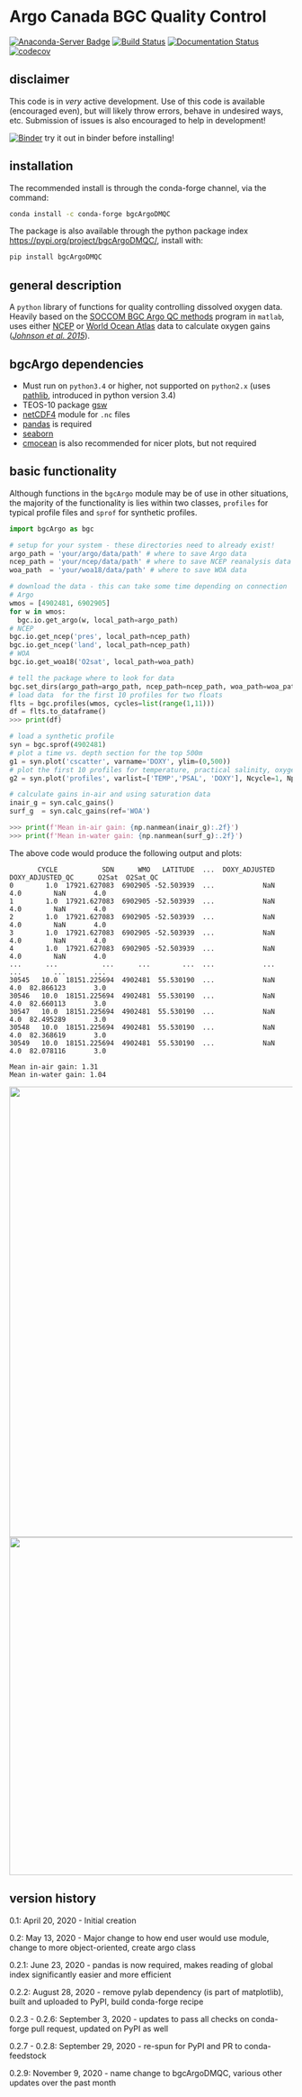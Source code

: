# Argo Canada BGC Quality Control

[![Anaconda-Server Badge](https://anaconda.org/conda-forge/bgcargo/badges/installer/conda.svg)](https://anaconda.org/conda-forge/bgcargodmqc)
[![Build Status](https://travis-ci.com/ArgoCanada/bgcArgoDMQC.svg?branch=master)](https://travis-ci.com/ArgoCanada/bgcArgoDMQC)
[![Documentation Status](https://readthedocs.org/projects/bgcargodmqc/badge/?version=latest)](https://bgcargodmqc.readthedocs.io/en/latest/?badge=latest)
[![codecov](https://codecov.io/gh/ArgoCanada/bgcArgoDMQC/branch/master/graph/badge.svg)](https://codecov.io/gh/ArgoCanada/bgcArgoDMQC)

## disclaimer

This code is in _very_ active development. Use of this code is available (encouraged even), but will likely throw errors, behave in undesired ways, etc. Submission of issues is also encouraged to help in development!

[![Binder](https://binder.pangeo.io/badge_logo.svg)](https://binder.pangeo.io/v2/gh/ArgoCanada/bgcArgoDMQC/master?filepath=notebooks%2FbgcArgoDMQC-basic-usage.ipynb) try it out in binder before installing!

## installation

The recommended install is through the conda-forge channel, via the command:

```bash
conda install -c conda-forge bgcArgoDMQC
```

The package is also available through the python package index <https://pypi.org/project/bgcArgoDMQC/>, install with:

```bash
pip install bgcArgoDMQC
```

## general description

A `python` library of functions for quality controlling dissolved oxygen data.
Heavily based on the [SOCCOM BGC Argo QC methods](https://github.com/SOCCOM-BGCArgo/ARGO_PROCESSING)
program in `matlab`, uses either
[NCEP](https://psl.noaa.gov/data/gridded/data.ncep.reanalysis.html)
or [World Ocean Atlas](https://www.nodc.noaa.gov/OC5/woa18/) data to
calculate oxygen gains
([*Johnson et al. 2015*](https://doi.org/10.1175/JTECH-D-15-0101.1)).

## bgcArgo dependencies

- Must run on `python3.4` or higher, not supported on `python2.x` (uses [pathlib](https://docs.python.org/3/library/pathlib.html), introduced in python version 3.4)
- TEOS-10 package [gsw](https://teos-10.github.io/GSW-Python/)
- [netCDF4](https://pypi.org/project/netCDF4/) module for `.nc` files
- [pandas](https://pandas.pydata.org/) is required
- [seaborn](https://seaborn.pydata.org/)
- [cmocean](https://matplotlib.org/cmocean/) is also recommended for nicer plots, but not required

## basic functionality

Although functions in the `bgcArgo` module may be of use in other situations, the majority of the functionality is lies within two classes, `profiles` for typical profile files and `sprof` for synthetic profiles.

```python
import bgcArgo as bgc

# setup for your system - these directories need to already exist!
argo_path = 'your/argo/data/path' # where to save Argo data
ncep_path = 'your/ncep/data/path' # where to save NCEP reanalysis data
woa_path  = 'your/woa18/data/path' # where to save WOA data

# download the data - this can take some time depending on connection
# Argo
wmos = [4902481, 6902905]
for w in wmos:
  bgc.io.get_argo(w, local_path=argo_path)
# NCEP
bgc.io.get_ncep('pres', local_path=ncep_path)
bgc.io.get_ncep('land', local_path=ncep_path)
# WOA
bgc.io.get_woa18('O2sat', local_path=woa_path)

# tell the package where to look for data
bgc.set_dirs(argo_path=argo_path, ncep_path=ncep_path, woa_path=woa_path)
# load data  for the first 10 profiles for two floats
flts = bgc.profiles(wmos, cycles=list(range(1,11)))
df = flts.to_dataframe()
>>> print(df)

# load a synthetic profile
syn = bgc.sprof(4902481)
# plot a time vs. depth section for the top 500m
g1 = syn.plot('cscatter', varname='DOXY', ylim=(0,500))
# plot the first 10 profiles for temperature, practical salinity, oxygen
g2 = syn.plot('profiles', varlist=['TEMP','PSAL', 'DOXY'], Ncycle=1, Nprof=10, ylim=(0,500))

# calculate gains in-air and using saturation data
inair_g = syn.calc_gains()
surf_g  = syn.calc_gains(ref='WOA')

>>> print(f'Mean in-air gain: {np.nanmean(inair_g):.2f}')
>>> print(f'Mean in-water gain: {np.nanmean(surf_g):.2f}')
```

The above code would produce the following output and plots:

```text
       CYCLE           SDN      WMO   LATITUDE  ...  DOXY_ADJUSTED  DOXY_ADJUSTED_QC      O2Sat  O2Sat_QC
0        1.0  17921.627083  6902905 -52.503939  ...            NaN               4.0        NaN       4.0
1        1.0  17921.627083  6902905 -52.503939  ...            NaN               4.0        NaN       4.0
2        1.0  17921.627083  6902905 -52.503939  ...            NaN               4.0        NaN       4.0
3        1.0  17921.627083  6902905 -52.503939  ...            NaN               4.0        NaN       4.0
4        1.0  17921.627083  6902905 -52.503939  ...            NaN               4.0        NaN       4.0
...      ...           ...      ...        ...  ...            ...               ...        ...       ...
30545   10.0  18151.225694  4902481  55.530190  ...            NaN               4.0  82.866123       3.0
30546   10.0  18151.225694  4902481  55.530190  ...            NaN               4.0  82.660113       3.0
30547   10.0  18151.225694  4902481  55.530190  ...            NaN               4.0  82.495289       3.0
30548   10.0  18151.225694  4902481  55.530190  ...            NaN               4.0  82.368619       3.0
30549   10.0  18151.225694  4902481  55.530190  ...            NaN               4.0  82.078116       3.0

Mean in-air gain: 1.31
Mean in-water gain: 1.04
```

<img src="https://raw.githubusercontent.com/ArgoCanada/bgcArgoDMQC/master/figures/example_1.png" width="800">
<img src="https://raw.githubusercontent.com/ArgoCanada/bgcArgoDMQC/master/figures/example_2.png" width="600">

## version history

0.1: April 20, 2020 - Initial creation

0.2: May 13, 2020 - Major change to how end user would use module, change to more object-oriented, create argo class

0.2.1: June 23, 2020 - pandas is now required, makes reading of global index significantly easier and more efficient

0.2.2: August 28, 2020 - remove pylab dependency (is part of matplotlib), built and uploaded to PyPI, build conda-forge recipe

0.2.3 - 0.2.6: September 3, 2020 - updates to pass all checks on conda-forge pull request, updated on PyPI as well

0.2.7 - 0.2.8: September 29, 2020 - re-spun for PyPI and PR to conda-feedstock

0.2.9: November 9, 2020 - name change to bgcArgoDMQC, various other updates over the past month
